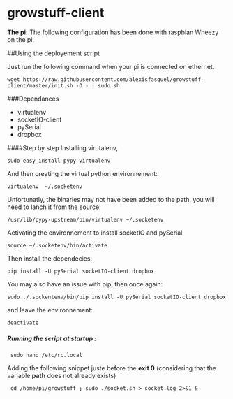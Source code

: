 growstuff-client
================
**The pi:** The following configuration has been done with raspbian Wheezy on the pi. 

##Using the deployement script 

Just run the following command when your pi is connected on ethernet.
    
    wget https://raw.githubusercontent.com/alexisfasquel/growstuff-client/master/init.sh -O - | sudo sh

###Dependances

- virtualenv
- socketIO-client
- pySerial
- dropbox

####Step by step
Installing virutalenv,

    sudo easy_install-pypy virtualenv

And then creating the virtual python environnement:
    
    virtualenv  ~/.socketenv
    
Unfortunatly, the binaries may not have been added to the path, you will need to lanch it from the source:

    /usr/lib/pypy-upstream/bin/virtualenv ~/.socketenv
    
Activating the environnement to install socketIO and pySerial

    source ~/.socketenv/bin/activate
    
Then install the dependecies:

    pip install -U pySerial socketIO-client dropbox
    
You may also have an issue with pip, then once again:

    sudo ./.sockentenv/bin/pip install -U pySerial socketIO-client dropbox


and leave the environnement:

    deactivate

##### Running the script at startup :

     sudo nano /etc/rc.local

 Adding the following snippet juste before the **exit 0** (considering that the variable **path** does not already exists)

     cd /home/pi/growstuff ; sudo ./socket.sh > socket.log 2>&1 &
